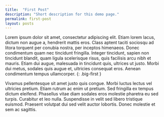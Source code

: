 ```yaml
---
title:  "First Post"
description: "Short description for this demo page."
permalink: first-post
layout: posts
---
```


Lorem ipsum dolor sit amet, consectetur adipiscing elit. Etiam lorem lacus, dictum non augue a, hendrerit mattis eros. Class aptent taciti sociosqu ad litora torquent per conubia nostra, per inceptos himenaeos. Donec condimentum quam nec tincidunt fringilla. Integer tincidunt, sapien non tincidunt blandit, quam ligula scelerisque risus, quis facilisis arcu nibh et mauris. Etiam dui augue, malesuada in tincidunt quis, ultrices ut justo. Morbi dui metus, sodales quis augue et, ultricies consequat eros. Aenean condimentum tempus ullamcorper.
{: .big-first }

Vivamus pellentesque sit amet justo quis congue. Morbi luctus lectus vel ultricies pretium. Etiam rutrum ac enim ut pretium. Sed fringilla ex tempus dictum eleifend. Phasellus vitae diam sodales eros molestie pharetra eu sed turpis. Curabitur et leo nulla. Suspendisse in velit sed libero tristique euismod. Praesent volutpat dui sed velit auctor lobortis. Donec molestie et sem ac sagittis.
